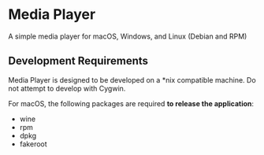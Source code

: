 # Media Player

A simple media player for macOS, Windows, and Linux (Debian and RPM)

## Development Requirements

Media Player is designed to be developed on a *nix compatible machine. Do not attempt to develop with Cygwin.

For macOS, the following packages are required **to release the application**:

- wine
- rpm
- dpkg
- fakeroot

